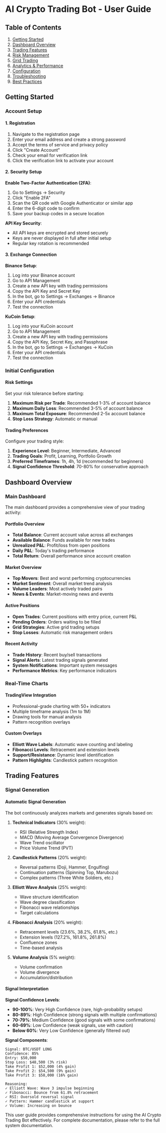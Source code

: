# AI Crypto Trading Bot - User Guide

## Table of Contents

1. [Getting Started](#getting-started)
2. [Dashboard Overview](#dashboard-overview)
3. [Trading Features](#trading-features)
4. [Risk Management](#risk-management)
5. [Grid Trading](#grid-trading)
6. [Analytics & Performance](#analytics--performance)
7. [Configuration](#configuration)
8. [Troubleshooting](#troubleshooting)
9. [Best Practices](#best-practices)

## Getting Started

### Account Setup

#### 1. Registration

1. Navigate to the registration page
2. Enter your email address and create a strong password
3. Accept the terms of service and privacy policy
4. Click "Create Account"
5. Check your email for verification link
6. Click the verification link to activate your account

#### 2. Security Setup

**Enable Two-Factor Authentication (2FA)**:
1. Go to Settings → Security
2. Click "Enable 2FA"
3. Scan the QR code with Google Authenticator or similar app
4. Enter the 6-digit code to confirm
5. Save your backup codes in a secure location

**API Key Security**:
- All API keys are encrypted and stored securely
- Keys are never displayed in full after initial setup
- Regular key rotation is recommended

#### 3. Exchange Connection

**Binance Setup**:
1. Log into your Binance account
2. Go to API Management
3. Create a new API key with trading permissions
4. Copy the API Key and Secret Key
5. In the bot, go to Settings → Exchanges → Binance
6. Enter your API credentials
7. Test the connection

**KuCoin Setup**:
1. Log into your KuCoin account
2. Go to API Management
3. Create a new API key with trading permissions
4. Copy the API Key, Secret Key, and Passphrase
5. In the bot, go to Settings → Exchanges → KuCoin
6. Enter your API credentials
7. Test the connection

### Initial Configuration

#### Risk Settings

Set your risk tolerance before starting:

1. **Maximum Risk per Trade**: Recommended 1-3% of account balance
2. **Maximum Daily Loss**: Recommended 3-5% of account balance
3. **Maximum Total Exposure**: Recommended 2-5x account balance
4. **Stop Loss Strategy**: Automatic or manual

#### Trading Preferences

Configure your trading style:

1. **Experience Level**: Beginner, Intermediate, Advanced
2. **Trading Goals**: Profit, Learning, Portfolio Growth
3. **Preferred Timeframes**: 1h, 4h, 1d (recommended for beginners)
4. **Signal Confidence Threshold**: 70-80% for conservative approach

## Dashboard Overview

### Main Dashboard

The main dashboard provides a comprehensive view of your trading activity:

#### Portfolio Overview
- **Total Balance**: Current account value across all exchanges
- **Available Balance**: Funds available for new trades
- **Unrealized P&L**: Profit/loss from open positions
- **Daily P&L**: Today's trading performance
- **Total Return**: Overall performance since account creation

#### Market Overview
- **Top Movers**: Best and worst performing cryptocurrencies
- **Market Sentiment**: Overall market trend analysis
- **Volume Leaders**: Most actively traded pairs
- **News & Events**: Market-moving news and events

#### Active Positions
- **Open Trades**: Current positions with entry price, current P&L
- **Pending Orders**: Orders waiting to be filled
- **Grid Strategies**: Active grid trading setups
- **Stop Losses**: Automatic risk management orders

#### Recent Activity
- **Trade History**: Recent buy/sell transactions
- **Signal Alerts**: Latest trading signals generated
- **System Notifications**: Important system messages
- **Performance Metrics**: Key performance indicators

### Real-Time Charts

#### TradingView Integration
- Professional-grade charting with 50+ indicators
- Multiple timeframe analysis (1m to 1M)
- Drawing tools for manual analysis
- Pattern recognition overlays

#### Custom Overlays
- **Elliott Wave Labels**: Automatic wave counting and labeling
- **Fibonacci Levels**: Retracement and extension levels
- **Support/Resistance**: Dynamic level identification
- **Pattern Highlights**: Candlestick pattern recognition

## Trading Features

### Signal Generation

#### Automatic Signal Generation

The bot continuously analyzes markets and generates signals based on:

1. **Technical Indicators** (30% weight):
   - RSI (Relative Strength Index)
   - MACD (Moving Average Convergence Divergence)
   - Wave Trend oscillator
   - Price Volume Trend (PVT)

2. **Candlestick Patterns** (20% weight):
   - Reversal patterns (Doji, Hammer, Engulfing)
   - Continuation patterns (Spinning Top, Marubozu)
   - Complex patterns (Three White Soldiers, etc.)

3. **Elliott Wave Analysis** (25% weight):
   - Wave structure identification
   - Wave degree classification
   - Fibonacci wave relationships
   - Target calculations

4. **Fibonacci Analysis** (20% weight):
   - Retracement levels (23.6%, 38.2%, 61.8%, etc.)
   - Extension levels (127.2%, 161.8%, 261.8%)
   - Confluence zones
   - Time-based analysis

5. **Volume Analysis** (5% weight):
   - Volume confirmation
   - Volume divergence
   - Accumulation/distribution

#### Signal Interpretation

**Signal Confidence Levels**:
- **90-100%**: Very High Confidence (rare, high-probability setups)
- **80-89%**: High Confidence (strong signals with multiple confirmations)
- **70-79%**: Medium Confidence (good signals with some confirmations)
- **60-69%**: Low Confidence (weak signals, use with caution)
- **Below 60%**: Very Low Confidence (generally filtered out)

**Signal Components**:
```
Signal: BTC/USDT LONG
Confidence: 85%
Entry: $50,000
Stop Loss: $48,500 (3% risk)
Take Profit 1: $52,000 (4% gain)
Take Profit 2: $54,500 (9% gain)
Take Profit 3: $58,000 (16% gain)

Reasoning:
✓ Elliott Wave: Wave 3 impulse beginning
✓ Fibonacci: Bounce from 61.8% retracement
✓ RSI: Oversold reversal signal
✓ Pattern: Hammer candlestick at support
✓ Volume: Increasing on bounce
```

This user guide provides comprehensive instructions for using the AI Crypto Trading Bot effectively. For complete documentation, please refer to the full system documentation.